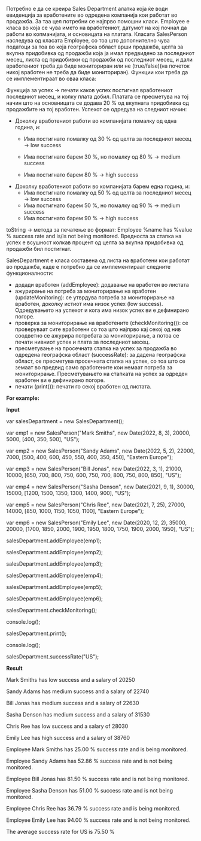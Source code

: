 Потребно е да се креира Sales Department алатка која ќе води евиденција за вработените во одредена компанија кои работат во продажба. За таа цел потребни се најпрво помошни класи. Employee е класа во која се чува името на вработениот, датумот на кој почнал да работи во копманијата, и основицата на платата. Класата SalesPerson наследува од класата Employee, со тоа што дополнително чува податоци за тоа во која географска област врши продажба, целта за вкупна придобивка од продажби која ја имал предвидено за последниот месец, листа од придобивки од продажби од последниот месец, и дали вработениот треба да биде мониториран или не (true/false)(на почеток никој вработен не треба да биде мониториран). Функции кои треба да се имплементираат во оваа класа:



Функција за успех -> печати каков успех постигнал вработениот последниот месец, и колку плата добил. Платата се пресметува на тој начин што на основницата се додава 20 % од вкупната придобивка од продажбите на тој вработен. Успехот се одредува на следниот начин:

- Доколку вработениот работи во компанијата помалку од една година, и:
  - Има постигнато помалку од 30 % од целта за последниот месец -> low success

  - Има постигнато барем 30 %, но помалку од 80 % -> medium success
  - Има постигнато барем 80 % -> high success
- Доколку вработениот работи во компанијата барем една година, и:
  - Има постигнато помалку од 50 % од целта за последниот месец -> low success
  - Има постигнато барем 50 %, но помалку од 90 % -> medium success
  - Има постигнато барем 90 % -> high success


toString -> метода за печатење во формат: Employee %name has %value % success rate and is/is not being monitored. Вредноста за стапка на успех е всушност колкав процент од целта за вкупна придобивка од продажби бил постигнат.



SalesDepartment е класа составена од листа на вработени кои работат во продажба, каде е потребно да се имплементираат следните функционалности:

- додади вработен (addEmployee): додавање на вработен во листата
- ажурирање на потреба за мониторирање на вработен (updateMonitoring): се утврдува потреба за мониторирање на вработен, доколку истиот има низок успех (low success). Одредувањето на успехот и кога има низок успех ви е дефинирано погоре.
- проверка за мониторирање на вработените (checkMonitoring()):  се проверуваат сите вработени со тоа што најпрво кај секој од нив соодветно се ажурира потребата за мониторирање, а потоа се печати нивниот успех и плата за последниот месец.
- пресметување на просечната стапка на успех за продажба во одредена географска област (successRate): за дадена географска област, се пресметува просечната стапка на успех, со тоа што се земаат во предвид само вработените кои немаат потреба за мониторирање. Пресметувањето на стапката на успех за одреден вработен ви е дефинирано погоре.
- печати (print()): печати го секој вработен од листата.

**For example:**

**Input**

var salesDepartment = new SalesDepartment();

var emp1 = new SalesPerson("Mark Smiths", new Date(2022, 8, 3), 20000, 5000, [400, 350, 500], "US");

var emp2 = new SalesPerson("Sandy Adams", new Date(2022, 5, 2), 22000, 7000, [500, 400, 600, 450, 550, 400, 350, 450], "Eastern Europe");

var emp3 = new SalesPerson("Bill Jonas", new Date(2022, 3, 1), 21000, 10000, [650, 700, 800, 750, 600, 750, 700, 800, 750, 800, 850], "US");

var emp4 = new SalesPerson("Sasha Denson", new Date(2021, 9, 1), 30000, 15000, [1200, 1500, 1350, 1300, 1400, 900], "US");

var emp5 = new SalesPerson("Chris Ree", new Date(2021, 7, 25), 27000, 14000, [850, 1000, 1150, 1050, 1100], "Eastern Europe");

var emp6 = new SalesPerson("Emily Lee", new Date(2020, 12, 2), 35000, 20000, [1700, 1850, 2000, 1900, 1950, 1800, 1750, 1900, 2000, 1950], "US");

salesDepartment.addEmployee(emp1);

salesDepartment.addEmployee(emp2);

salesDepartment.addEmployee(emp3);

salesDepartment.addEmployee(emp4);

salesDepartment.addEmployee(emp5);

salesDepartment.addEmployee(emp6);

salesDepartment.checkMonitoring();

console.log();

salesDepartment.print();

console.log();

salesDepartment.successRate("US");

**Result**

Mark Smiths has low success and a salary of 20250

Sandy Adams has medium success and a salary of 22740

Bill Jonas has medium success and a salary of 22630

Sasha Denson has medium success and a salary of 31530

Chris Ree has low success and a salary of 28030

Emily Lee has high success and a salary of 38760

Employee Mark Smiths has 25.00 % success rate and is being monitored.

Employee Sandy Adams has 52.86 % success rate and is not being monitored.

Employee Bill Jonas has 81.50 % success rate and is not being monitored.

Employee Sasha Denson has 51.00 % success rate and is not being monitored.

Employee Chris Ree has 36.79 % success rate and is being monitored.

Employee Emily Lee has 94.00 % success rate and is not being monitored.

The average success rate for US is 75.50 %
